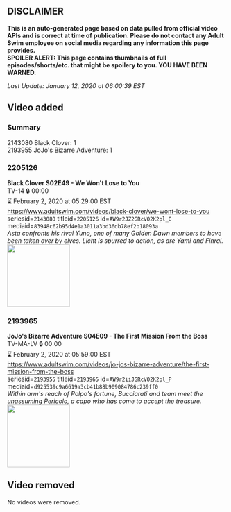## DISCLAIMER
**This is an auto-generated page based on data pulled from official video APIs and is correct at time of publication. Please do not contact any Adult Swim employee on social media regarding any information this page provides.**  
**SPOILER ALERT: This page contains thumbnails of full episodes/shorts/etc. that might be spoilery to you. YOU HAVE BEEN WARNED.**  

_Last Update: January 12, 2020 at 06:00:39 EST_
## Video added
### Summary
2143080 Black Clover: 1  
2193955 JoJo's Bizarre Adventure: 1  
### 2205126
**Black Clover S02E49 - We Won't Lose to You**  
TV-14 🔒 00:00  
⌛ February 2, 2020 at 05:29:00 EST  
https://www.adultswim.com/videos/black-clover/we-wont-lose-to-you  
seriesid=`2143080` titleid=`2205126` id=`AW9r2JZ2GRcVO2K2pl_O` mediaid=`83948c62b95d4e1a3011a3bd36db78ef2b18093a`  
_Asta confronts his rival Yuno, one of many Golden Dawn members to have been taken over by elves. Licht is spurred to action, as are Yami and Finral._  
<a href="https://media.cdn.adultswim.com/uploads/20200103/thumbnails/2_201393988-BlackClover_100.jpg"><img src="https://media.cdn.adultswim.com/uploads/20200103/thumbnails/2_201393988-BlackClover_100.jpg" height="144px" /></a>
### 2193965
**JoJo's Bizarre Adventure S04E09 - The First Mission From the Boss**  
TV-MA-LV 🔒 00:00  
⌛ February 2, 2020 at 05:59:00 EST  
https://www.adultswim.com/videos/jo-jos-bizarre-adventure/the-first-mission-from-the-boss  
seriesid=`2193955` titleid=`2193965` id=`AW9r2iiJGRcVO2K2pl_P` mediaid=`d925539c9a6619a3cb41b88b909084786c239ff0`  
_Within arm's reach of Polpo's fortune, Bucciarati and team meet the unassuming Pericolo, a capo who has come to accept the treasure._  
<a href="https://media.cdn.adultswim.com/uploads/20200103/thumbnails/2_2013940472-jojo_goldenwind_009.jpg"><img src="https://media.cdn.adultswim.com/uploads/20200103/thumbnails/2_2013940472-jojo_goldenwind_009.jpg" height="144px" /></a>
## Video removed
No videos were removed.  
